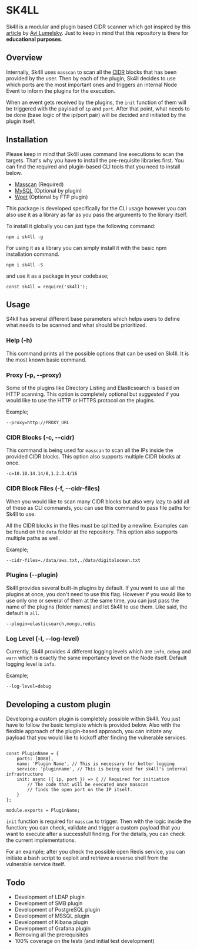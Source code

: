 # SK4LL

Sk4ll is a modular and plugin based CIDR scanner which got inspired by this [article](https://infosecwriteups.com/how-i-discovered-thousands-of-open-databases-on-aws-764729aa7f32) by [Avi Lumelsky](https://mobile.twitter.com/avi_lum). Just to keep in mind that this repository is there for **educational purposes**.

## Overview

Internally, Sk4ll uses `masscan` to scan all the [CIDR](https://en.wikipedia.org/wiki/Classless_Inter-Domain_Routing) blocks that has been provided by the user. Then by each of the plugin, Sk4ll decides to use which ports are the most important ones and triggers an internal Node Event to inform the plugins for the execution.

When an event gets received by the plugins, the `init` function of them will be triggered with the payload of `ip` and `port`. After that point, what needs to be done (base logic of the ip/port pair) will be decided and initiated by the plugin itself.


## Installation

Please keep in mind that Sk4ll uses command line executions to scan the targets. That's why you have to install the pre-requisite libraries first. You can find the required and plugin-based CLI tools that you need to install below.

- [Masscan](https://github.com/robertdavidgraham/masscan) (Required)
- [MySQL](https://www.mysql.com/) (Optional by plugin)
- [Wget](https://www.gnu.org/software/wget/) (Optional by FTP plugin)



This package is developed specifically for the CLI usage however you can also use it as a library as far as you pass the arguments to the library itself.


To install it globally you can just type the following command:

```
npm i sk4ll -g
```

For using it as a library you can simply install it with the basic npm installation command.

```
npm i sk4ll -S
```

and use it as a package in your codebase;

```
const sk4ll = require('sk4ll');
```

## Usage

S4kll has several different base parameters which helps users to define what needs to be scanned and what should be prioritized.

### Help (-h)
This command prints all the possible options that can be used on Sk4ll. It is the most known basic command.

### Proxy (-p, --proxy)
Some of the plugins like Directory Listing and Elasticsearch is based on HTTP scanning. This option is completely optional but *suggested* if you would like to use the HTTP or HTTPS protocol on the plugins.

Example;

`--proxy=http://PROXY_URL`

### CIDR Blocks (-c, --cidr)
This command is being used for `masscan` to scan all the IPs inside the provided CIDR blocks. This option also supports multiple CIDR blocks at once.

`-c=10.10.14.14/8,1.2.3.4/16`

### CIDR Block Files (-f, --cidr-files)
When you would like to scan many CIDR blocks but also very lazy to add all of these as CLI commands, you can use this command to pass file paths for Sk4ll to use.

All the CIDR blocks in the files must be splitted by a newline. Examples can be found on the `data` folder at the repository. This option also supports multiple paths as well.

Example;

`--cidr-files=./data/aws.txt,./data/digitalocean.txt`

### Plugins (--plugin)
Sk4ll provides several built-in plugins by default. If you want to use all the plugins at once, you don't need to use this flag. However if you would like to use only one or several of them at the same time, you can just pass the name of the plugins (folder names) and let Sk4ll to use them. Like said, the default is `all`.

`--plugin=elasticsearch,mongo,redis`

### Log Level (-l, --log-level)
Currently, Sk4ll provides 4 different logging levels which are `info`, `debug` and `warn` which is exactly the same importancy level on the Node itself. Default logging level is `info`.

Example;

`--log-level=debug`

## Developing a custom plugin
Developing a custom plugin is completely possible within Sk4ll. You just have to follow the basic template which is provided below. Also with the flexible approach of the plugin-based approach, you can initiate any payload that you would like to kickoff after finding the vulnerable services.

```

const PluginName = {
    ports: [8080],
    name: 'Plugin Name', // This is necessary for better logging
    service: 'pluginname', // This is being used for sk4ll's internal infrastructure
    init: async ({ ip, port }) => { // Required for initiation
    	// The code that will be executed once masscan
    	// finds the open port on the IP itself.
    }
};

module.exports = PluginName;

```

`init` function is required for `masscan` to trigger. Then with the logic inside the function; you can check, validate and trigger a custom payload that you want to execute after a successfull finding. For the details, you can check the current implementations.

For an example; after you check the possible open Redis service, you can initiate a bash script to exploit and retrieve a reverse shell from the vulnerable service itself.


## Todo
* Development of LDAP plugin
* Development of SMB plugin
* Development of PostgreSQL plugin
* Development of MSSQL plugin
* Development of Kibana plugin
* Development of Grafana plugin
* Removing all the prerequisites
* 100% coverage on the tests (and initial test development)
